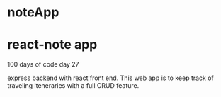 # noteApp
# react-note app
100 days of code day 27

express backend with react front end. 
This web app is to keep track of traveling iteneraries with a full CRUD feature. 
